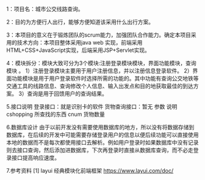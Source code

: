 1：项目名：城市公交线路查询。

2：目的为方便行人出行，能够方便知道该采用什么出行方案。

3：本项目的意义在于锻炼团队的scrum能力，加强团队合作能力。确定本项目采用的技术方向：本项目整体采用java web 实现，前端采用HTML+CSS+JavaScript实现，后端采用JSP+Servlet实现。

4：模块拆分：模块大致可分为3个模块:注册登录模块模块，界面功能模块，查询模块 。
1）注册登录模块主要用于用户注册信息，并以注册信息登录软件。
2）界面功能模块是用于用户登录软件时选择所需的功能的。其中功能有查询公交地铁等交通工具的线路信息、查询修改个人信息、输入出发点和目的地获取最佳的到达方案。
3）查询是用于回馈用户的查询结果。

5.接口说明 登录接口：就是识别卡的软件 货物查询接口：暂无
参数	说明 cshopping 所查找的东西 cnum 货物数量

6.数据库设计 由于以前开发没有需要使用数据库的地方，所以没有将数据存储到数据库，在后续的开发中可能需要存储登录用户的信息以便后续功能可以直接使用本地的数据而不是每次都使用接口去解析。例如用户登录时如果数据库中没有记录则去接口查询，然后添加进数据库，下次再登录时直接从数据库查询，而不必走登录接口提高响应速度。

7.参考资料 [1] layui 经典模块化前端框架 https://www.layui.com/doc/
